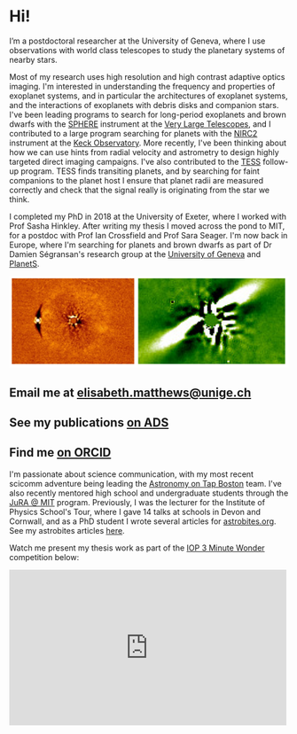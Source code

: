# Hi!

I’m a postdoctoral researcher at the University of Geneva, where I use observations with world class telescopes to study the planetary systems of nearby stars.

Most of my research uses high resolution and high contrast adaptive optics imaging. I'm interested in understanding the frequency and properties of exoplanet systems, and in particular the architectures of exoplanet systems, and the interactions of exoplanets with debris disks and companion stars. I've been leading programs to search for long-period exoplanets and brown dwarfs with the [SPHERE](https://www.eso.org/sci/facilities/paranal/instruments/sphere.html) instrument at the [Very Large Telescopes](https://www.eso.org/public/usa/teles-instr/paranal-observatory/vlt/), and I contributed to a large program searching for planets with the [NIRC2](https://www2.keck.hawaii.edu/inst/nirc2/) instrument at the [Keck Observatory](http://www.keckobservatory.org/). More recently, I've been thinking about how we can use hints from radial velocity and astrometry to design highly targeted direct imaging campaigns. I've also contributed to the [TESS](https://tess.mit.edu/) follow-up program. TESS finds transiting planets, and by searching for faint companions to the planet host I ensure that planet radii are measured correctly and check that the signal really is originating from the star we think.

I completed my PhD in 2018 at the University of Exeter, where I worked with Prof Sasha Hinkley. After writing my thesis I moved across the pond to MIT, for a postdoc with Prof Ian Crossfield and Prof Sara Seager. I'm now back in Europe, where I'm searching for planets and brown dwarfs as part of Dr Damien Ségransan's research group at the [University of Geneva](https://www.unige.ch/sciences/astro/en/) and [PlanetS](http://nccr-planets.ch/).

![Images of a low-mass stellar companion and the BD +45 598 disk](images/bd_disk.png)

## Email me at [elisabeth.matthews@unige.ch](mailto:elisabeth.matthews@unige.ch)

## See my publications [on ADS](https://ui.adsabs.harvard.edu/search/q=docs(library%2F3q9CQGufQNOelb8sO5DOpg)&sort=date%20desc%2C%20bibcode%20desc&p_=0)

## Find me [on ORCID](https://orcid.org/0000-0003-0593-1560)

I'm passionate about science communication, with my most recent scicomm adventure being leading the [Astronomy on Tap Boston](https://www.facebook.com/aotboston/) team. I've also recently mentored high school and undergraduate students through the [JuRA @ MIT](https://clarasousasilva.com/jura) program. Previously, I was the lecturer for the Institute of Physics School's Tour, where I gave 14 talks at schools in Devon and Cornwall, and as a PhD student I wrote several articles for [astrobites.org](https://astrobites.org). See my astrobites articles [here](https://astrobites.org/author/ematthews/).

Watch me present my thesis work as part of the [IOP 3 Minute Wonder](https://www.iop.org/activity/3-minute-wonder/page_60438.html#gref) competition below:

<iframe width="500" height="281" src="https://www.youtube.com/embed/UDVLm8WPB8U" frameborder="0" allow="accelerometer; autoplay; encrypted-media; gyroscope; picture-in-picture" allowfullscreen></iframe>
